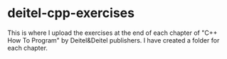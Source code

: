 # deitel-cpp-exercises
This is where I upload the exercises at the end of each chapter of "C++ How To Program" by Deitel&amp;Deitel publishers.
I have created a folder for each chapter. 
